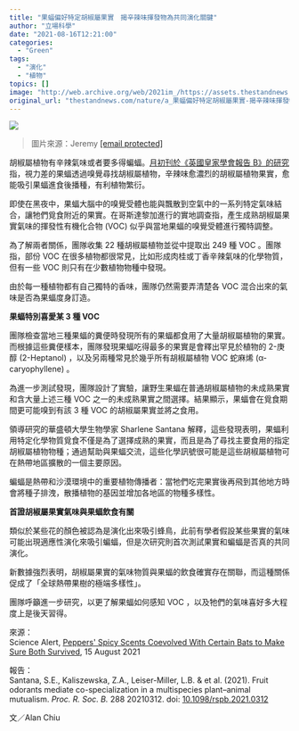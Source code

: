 ```yaml
---
title: "果蝠偏好特定胡椒屬果實　揭辛辣味揮發物為共同演化關鍵"
author: "立場科學"
date: "2021-08-16T12:21:00"
categories:
  - "Green"
tags:
  - "演化"
  - "植物"
topics: []
image: "http://web.archive.org/web/2021im_/https://assets.thestandnews.com/media/photos/Layer_0_T9weX4V.png"
original_url: "thestandnews.com/nature/a_果蝠偏好特定胡椒屬果實-揭辛辣味揮發物為共同演化關鍵"
---
```

![](http://web.archive.org/web/2021im_/https://assets.thestandnews.com/media/photos/Layer_0_T9weX4V.png)
> 圖片來源：Jeremy [\[email protected\]](/web/20211229133720/https://www.thestandnews.com/cdn-cgi/l/email-protection)

胡椒屬植物有辛辣氣味或者要多得蝙蝠。[月初刊於《英國皇家學會報告 B》的研究](http://web.archive.org/web/20211229133720/http://doi.org/10.1098/rspb.2021.0312)指，視力差的果蝠透過嗅覺尋找胡椒屬植物，辛辣味愈濃烈的胡椒屬植物果實，愈能吸引果蝠進食後播種，有利植物繁衍。

即使在黑夜中，果蝠大腦中的嗅覺受體也能與飄散到空氣中的一系列特定氣味結合，讓牠們覓食附近的果實。在哥斯達黎加進行的實地調查指，產生成熟胡椒屬果實氣味的揮發性有機化合物 (VOC) 似乎與當地果蝠的嗅覺受體進行獨特調整。

為了解兩者關係，團隊收集 22 種胡椒屬植物並從中提取出 249 種 VOC 。團隊指，部份 VOC 在很多植物都很常見，比如形成肉桂或丁香辛辣氣味的化學物質，但有一些 VOC 則只有在少數植物物種中發現。

由於每一種植物都有自己獨特的香味，團隊仍然需要弄清楚各 VOC 混合出來的氣味是否為果蝠度身訂造。

**果蝠特別喜愛某 3 種 VOC**

團隊檢查當地三種果蝠的糞便時發現所有的果蝠都食用了大量胡椒屬植物的果實。而根據這些糞便樣本，團隊發現果蝠吃得最多的果實是會釋出罕見於植物的 2-庚醇 (2-Heptanol) ，以及另兩種常見於幾乎所有胡椒屬植物 VOC 蛇麻烯 (α-caryophyllene) 。

為進一步測試發現，團隊設計了實驗，讓野生果蝠在普通胡椒屬植物的未成熟果實和含大量上述三種 VOC 之一的未成熟果實之間選擇。結果顯示，果蝠會在覓食期間更可能嗅到有該 3 種 VOC 的胡椒屬果實並將之食用。

領導研究的華盛頓大學生物學家 Sharlene Santana 解釋，這些發現表明，果蝠利用特定化學物質覓食不僅是為了選擇成熟的果實，而且是為了尋找主要食用的指定胡椒屬植物物種；通過幫助與果蝠交流，這些化學訊號很可能是這些胡椒屬植物可在熱帶地區擴散的一個主要原因。

蝙蝠是熱帶和沙漠環境中的重要植物傳播者：當牠們吃完果實後再飛到其他地方時會將種子排洩，散播植物的基因並增加各地區的物種多樣性。

**首證胡椒屬果實氣味與果蝠飲食有關**

類似於某些花的顏色被認為是演化出來吸引蜂鳥，此前有學者假設某些果實的氣味可能出現適應性演化來吸引蝙蝠，但是次研究則首次測試果實和蝙蝠是否真的共同演化。

新數據強烈表明，胡椒屬果實的氣味物質與果蝠的飲食確實存在關聯，而這種關係促成了「全球熱帶果樹的極端多樣性」。

團隊呼籲進一步研究，以更了解果蝠如何感知 VOC ，以及牠們的氣味喜好多大程度上是後天習得。

來源：  
Science Alert, [Peppers' Spicy Scents Coevolved With Certain Bats to Make Sure Both Survived](http://web.archive.org/web/20211229133720/https://www.sciencealert.com/the-spicy-scent-of-certain-peppers-might-have-evolved-to-attract-fruit-bats), 15 August 2021

報告：  
Santana, S.E., Kaliszewska, Z.A., Leiser-Miller, L.B. & et al. (2021). Fruit odorants mediate co-specialization in a multispecies plant–animal mutualism. _Proc. R. Soc. B._ 288 20210312. doi: [10.1098/rspb.2021.0312](http://web.archive.org/web/20211229133720/http://doi.org/10.1098/rspb.2021.0312)

文／Alan Chiu